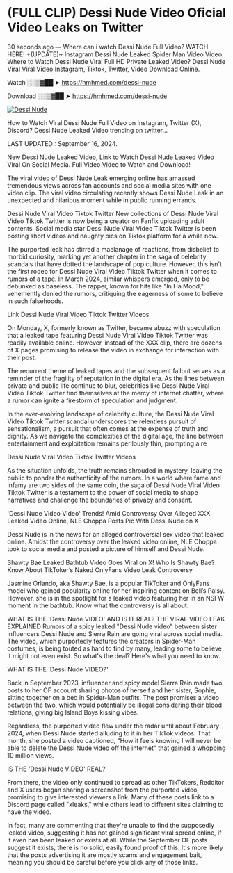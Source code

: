 # (FULL CLIP) Dessi Nude Video Oficial Video Leaks on Twitter

30 seconds ago — Where can i watch Dessi Nude Full Video? WATCH HERE! +(UPDATE)~ Instagram Dessi Nude Leaked Spider Man Video Video. Where to Watch Dessi Nude Viral Full HD Private Leaked Video? Dessi Nude Viral Viral Video Instagram, Tiktok, Twitter, Video Download Online.

Watch ░░▒▓██ ➤ https://hmhmed.com/dessi-nude

Download ░░▒▓██ ➤ https://hmhmed.com/dessi-nude

[![Dessi Nude](https://i.imgur.com/dJHk4Zq.gif)](https://hmhmed.com/dessi-nude)

How to Watch Viral Dessi Nude Full Video on Instagram, Twitter (X), Discord? Dessi Nude Leaked Video trending on twitter...

LAST UPDATED : September 16, 2024.

New Dessi Nude Leaked Video, Link to Watch Dessi Nude Leaked Video Viral On Social Media. Full Video Video to Watch and Download!

The viral video of Dessi Nude Leak emerging online has amassed tremendous views across fan accounts and social media sites with one video clip. The viral video circulating recently shows Dessi Nude Leak in an unexpected and hilarious moment while in public running errands.

Dessi Nude Viral Video Tiktok Twitter New collections of Dessi Nude Viral Video Tiktok Twitter is now being a creator on Fanfix uploading adult contents. Social media star Dessi Nude Viral Video Tiktok Twitter is been posting short videos and naughty pics on Tiktok platform for a while now.

The purported leak has stirred a maelanage of reactions, from disbelief to morbid curiosity, marking yet another chapter in the saga of celebrity scandals that have dotted the landscape of pop culture. However, this isn't the first rodeo for Dessi Nude Viral Video Tiktok Twitter when it comes to rumors of a tape. In March 2024, similar whispers emerged, only to be debunked as baseless. The rapper, known for hits like "In Ha Mood," vehemently denied the rumors, critiquing the eagerness of some to believe in such falsehoods.

Link Dessi Nude Viral Video Tiktok Twitter Videos

On Monday, X, formerly known as Twitter, became abuzz with speculation that a leaked tape featuring Dessi Nude Viral Video Tiktok Twitter was readily available online. However, instead of the XXX clip, there are dozens of X pages promising to release the video in exchange for interaction with their post.

The recurrent theme of leaked tapes and the subsequent fallout serves as a reminder of the fragility of reputation in the digital era. As the lines between private and public life continue to blur, celebrities like Dessi Nude Viral Video Tiktok Twitter find themselves at the mercy of internet chatter, where a rumor can ignite a firestorm of speculation and judgment.

In the ever-evolving landscape of celebrity culture, the Dessi Nude Viral Video Tiktok Twitter scandal underscores the relentless pursuit of sensationalism, a pursuit that often comes at the expense of truth and dignity. As we navigate the complexities of the digital age, the line between entertainment and exploitation remains perilously thin, prompting a re

Dessi Nude Viral Video Tiktok Twitter Videos

As the situation unfolds, the truth remains shrouded in mystery, leaving the public to ponder the authenticity of the rumors. In a world where fame and infamy are two sides of the same coin, the saga of Dessi Nude Viral Video Tiktok Twitter is a testament to the power of social media to shape narratives and challenge the boundaries of privacy and consent.

'Dessi Nude Video Video' Trends! Amid Controversy Over Alleged XXX Leaked Video Online, NLE Choppa Posts Pic With Dessi Nude on X

Dessi Nude is in the news for an alleged controversial sex video that leaked online. Amidst the controversy over the leaked video online, NLE Choppa took to social media and posted a picture of himself and Dessi Nude.

Shawty Bae Leaked Bathtub Video Goes Viral on X! Who Is Shawty Bae? Know About TikToker’s Naked OnlyFans Video Leak Controversy

Jasmine Orlando, aka Shawty Bae, is a popular TikToker and OnlyFans model who gained popularity online for her inspiring content on Bell’s Palsy. However, she is in the spotlight for a leaked video featuring her in an NSFW moment in the bathtub. Know what the controversy is all about.

WHAT IS THE 'Dessi Nude VIDEO' AND IS IT REAL? THE VIRAL VIDEO LEAK EXPLAINED Rumors of a spicy leaked "Dessi Nude video" between sister influencers Dessi Nude and Sierra Rain are going viral across social media. The video, which purportedly features the creators in Spider-Man costumes, is being touted as hard to find by many, leading some to believe it might not even exist. So what's the deal? Here's what you need to know.

WHAT IS THE 'Dessi Nude VIDEO?'

Back in September 2023, influencer and spicy model Sierra Rain made two posts to her OF account sharing photos of herself and her sister, Sophie, sitting together on a bed in Spider-Man outfits. The post promises a video between the two, which would potentially be illegal considering their blood relations, giving big Island Boys kissing vibes.

Regardless, the purported video flew under the radar until about February 2024, when Dessi Nude started alluding to it in her TikTok videos. That month, she posted a video captioned, "How it feels knowing I will never be able to delete the Dessi Nude video off the internet" that gained a whopping 10 million views.

IS THE 'Dessi Nude VIDEO' REAL?

From there, the video only continued to spread as other TikTokers, Redditor and X users began sharing a screenshot from the purported video, promising to give interested viewers a link. Many of these posts link to a Discord page called "xleaks," while others lead to different sites claiming to have the video.

In fact, many are commenting that they're unable to find the supposedly leaked video, suggesting it has not gained significant viral spread online, if it even has been leaked or exists at all. While the September OF posts suggest it exists, there is no solid, easily found proof of this. It's more likely that the posts advertising it are mostly scams and engagement bait, meaning you should be careful before you click any of those links.